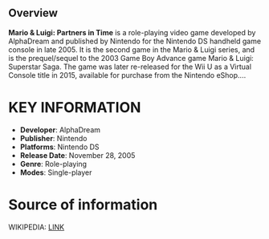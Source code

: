 ## Overview

**Mario & Luigi: Partners in Time** is a role-playing video game developed by AlphaDream and published by Nintendo for the Nintendo DS handheld game console in late 2005. It is the second game in the Mario & Luigi series, and is the prequel/sequel to the 2003 Game Boy Advance game Mario & Luigi: Superstar Saga. The game was later re-released for the Wii U as a Virtual Console title in 2015, available for purchase from the Nintendo eShop....
# KEY INFORMATION

- **Developer**: AlphaDream
- **Publisher**: Nintendo
- **Platforms**: Nintendo DS
- **Release Date**: November 28, 2005
- **Genre**: Role-playing
- **Modes**: Single-player
# Source of information
 WIKIPEDIA: [LINK](https://en.wikipedia.org/wiki/Mario_%26_Luigi:_Partners_in_Time)